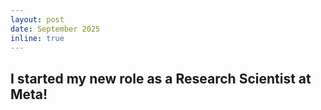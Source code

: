 ```yaml
---
layout: post
date: September 2025
inline: true
---
```


I started my new role as a Research Scientist at Meta!
-